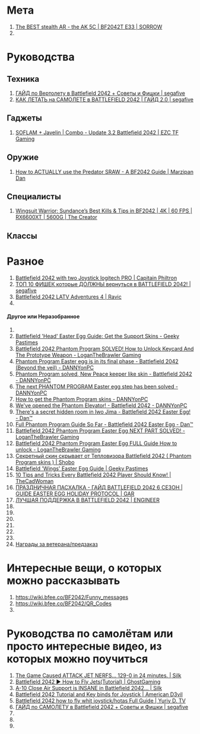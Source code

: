 # Мета
1. [The BEST stealth AR - the AK 5C | BF2042T E33 | SORROW](https://www.youtube.com/watch?v=LqHHI9sX9fM)
2. 

# Руководства
## Техника
1. [ГАЙД по Вертолету в Battlefield 2042 + Советы и Фишки | segafive](https://www.youtube.com/watch?v=FtMkpYWmMr8)
2. [КАК ЛЕТАТЬ на САМОЛЕТЕ в BATTLEFIELD 2042 | ГАЙД 2.0 | segafive](https://www.youtube.com/watch?v=Y63ai3Of09U)

## Гаджеты
1. [SOFLAM + Javelin | Combo - Update 3.2 Battlefield 2042 | EZC TF Gaming](https://www.youtube.com/watch?v=0e3oUg_Xt2E)

## Оружие
1. [How to ACTUALLY use the Predator SRAW - A BF2042 Guide | Marzipan Dan](https://www.youtube.com/watch?v=-XVSjdPXGuk)

## Специалисты
1. [Wingsuit Warrior: Sundance’s Best Kills & Tips in BF2042 | 4K | 60 FPS | RX6600XT | 5600G | The Creator](https://www.youtube.com/watch?v=XCkU0JgxkMk)

## Классы

# Разное
1. [Battlefield 2042 with two Joystick logitech PRO | Capitain Philtron](https://www.youtube.com/watch?v=O1iaUVhCH2A)
2. [ТОП 10 ФИШЕК которые ДОЛЖНЫ вернуться в BATTLEFIELD 2042! | segafive](https://www.youtube.com/watch?v=X1T7mQUgd6o)
3. [Battlefield 2042 LATV Adventures 4 | Ravic](https://www.youtube.com/watch?v=XdrIAmC-1fM)
4. 

#### Другое или Неразобранное
1. []()
2. [Battlefield 'Head' Easter Egg Guide: Get the Support Skins - Geeky Pastimes ](https://www.youtube.com/watch?v=mnumhIBBe4U)
3. [Battlefield 2042 Phantom Program SOLVED! How to Unlock Keycard And The Prototype Weapon - LoganTheBrawler Gaming](https://www.youtube.com/watch?v=cs305hGmFL4)
4. [Phantom Program Easter egg is in its final phase - Battlefield 2042 (Beyond the veil) - DANNYonPC](https://www.youtube.com/watch?v=vXxgl4HreB4)
5. [Phantom Program solved, New Peace keeper like skin - Battlefield 2042 - DANNYonPC](https://www.youtube.com/watch?v=c1u5b-UeD5Y)
6. [The next PHANTOM PROGRAM Easter egg step has been solved - DANNYonPC](https://www.youtube.com/watch?v=yc7DNvOYrvI)
7. [How to get the Phantom Program skins - DANNYonPC](https://www.youtube.com/watch?v=uBaZp9B9TNw)
8. [We've opened the Phantom Elevator! - Battlefield 2042 - DANNYonPC](https://www.youtube.com/watch?v=NcSiDTIfto8)
10. [There's a secret hidden room in Iwo Jima - Battlefield 2042 Easter Egg! - Dan™](https://www.youtube.com/watch?v=xAecIHBR3Uk)
11. [Full Phantom Program Guide So Far - Battlefield 2042 Easter Egg - Dan™](https://www.youtube.com/watch?v=KveM9CH9hi4)
12. [Battlefield 2042 Phantom Program Easter Egg NEXT PART SOLVED! - LoganTheBrawler Gaming](https://www.youtube.com/watch?v=vMhxtmXTPZA)
13. [Battlefield 2042 Phantom Program Easter Egg FULL Guide How to unlock - LoganTheBrawler Gaming](https://www.youtube.com/watch?v=v3efZBZCQ7Y)
14. [Секретный скин скрывает от Тепловизора Battlefield 2042 ( Phantom Program skins ) | Shobo](https://www.youtube.com/watch?v=QmdwfgYy1yk)
15. [Battlefield 'Wings' Easter Egg Guide | Geeky Pastimes](https://www.youtube.com/watch?v=jzvejPm4akI)
16. [10 Tips and Tricks Every Battlefield 2042 Player Should Know! | TheCadWoman](https://www.youtube.com/watch?v=c78etjhX1RQ)
17. [ПРАЗДНИЧНАЯ ПАСХАЛКА - ГАЙД BATTLEFIELD 2042 6 СЕЗОН | GUIDE EASTER EGG HOLIDAY PROTOCOL | GAR](https://www.youtube.com/watch?v=RaJ0RpONFMw)
18. [ЛУЧШАЯ ПОДДЕРЖКА В BATTLEFIELD 2042 | ENGINEER](https://www.youtube.com/watch?v=fr7JuNUhuZI)
19. []()
20. []()
21. []()
22. []()
23. []()
24. []()
25. [Награды за ветерана/предзаказ](https://battlefield.fandom.com/wiki/Battlefield_2042_Assignments#Veteran_Kit)


# Интересные вещи, о которых можно рассказывать
1. https://wiki.bfee.co/BF2042/Funny_messages
2. https://wiki.bfee.co/BF2042/QR_Codes
3. 

# Руководства по самолётам или просто интересные видео, из которых можно поучиться
1. [The Game Caused ATTACK JET NERFS… 129-0 in 24 minutes. | Silk](https://www.youtube.com/watch?v=Wt91GRloakg)
2. [Battlefield 2042 ► How to Fly Jets(Tutorial) | GhostGaming](https://www.youtube.com/watch?v=DlsSLd50TF4)
3. [A-10 Close Air Support is INSANE in Battlefield 2042... | Silk](https://www.youtube.com/watch?v=sxffs4UQuZQ)
4. [Battlefield 2042 Tutorial and Key binds for Joystick | American D3vil](https://www.youtube.com/watch?v=IkJ-JqUGBcY)
5. [Battlefield 2042 how to fly whit joystick/hotas Full Guide | Yuriy D. TV](https://www.youtube.com/watch?v=WUU1F5r-X8U)
6. [ГАЙД по САМОЛЕТУ в Battlefield 2042 + Советы и Фишки | segafive](https://www.youtube.com/watch?v=JfJUxQj5w94)
7. []()
8. []()
9. 
